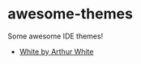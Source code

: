 # awesome-themes
Some awesome IDE themes!

* [White by Arthur White](https://vscodethemes.com/e/arthurwhite.white/white?language=javascript) 
